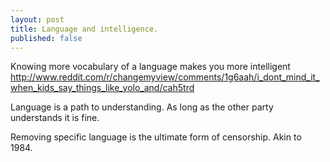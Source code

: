 ```yaml
---
layout: post
title: Language and intelligence.
published: false
---
```

Knowing more vocabulary of a language makes you more intelligent http://www.reddit.com/r/changemyview/comments/1g6aah/i_dont_mind_it_when_kids_say_things_like_yolo_and/cah5trd

Language is a path to understanding. As long as the other party understands it is fine.

Removing specific language is the ultimate form of censorship. Akin to 1984.
